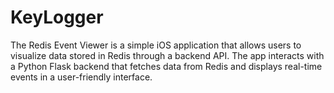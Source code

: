 # KeyLogger
The Redis Event Viewer is a simple iOS application that allows users to visualize data stored in Redis through a backend API. The app interacts with a Python Flask backend that fetches data from Redis and displays real-time events in a user-friendly interface.
